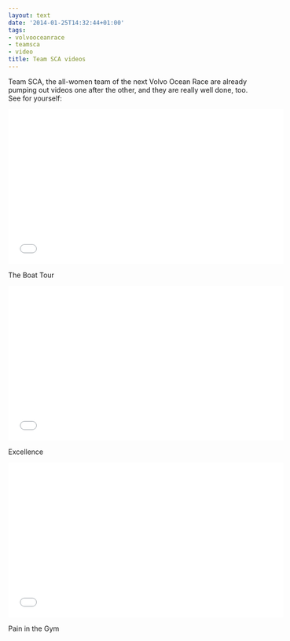 ```yaml
---
layout: text
date: '2014-01-25T14:32:44+01:00'
tags:
- volvooceanrace
- teamsca
- video
title: Team SCA videos
---
```

<p>Team SCA, the all-women team of the next Volvo Ocean Race are already pumping out videos one after the other, and they are really well done, too. See for yourself:</p>

<iframe width="560" height="315" src="//www.youtube.com/embed/NoduQdVu9Kg" frameborder="0" allowfullscreen></iframe>

<p>The Boat Tour</p>

<iframe width="560" height="315" src="//www.youtube.com/embed/SvUkDUOjwXo" frameborder="0" allowfullscreen></iframe>

<p>Excellence</p>

<iframe width="560" height="315" src="//www.youtube.com/embed/OycBogghVYg" frameborder="0" allowfullscreen></iframe>

<p>Pain in the Gym</p>
